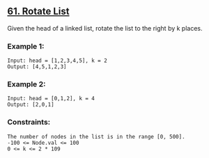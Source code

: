 ## [61. Rotate List](https://leetcode.com/problems/rotate-list/description/)

Given the head of a linked list, rotate the list to the right by k places.

### Example 1:

```
Input: head = [1,2,3,4,5], k = 2
Output: [4,5,1,2,3]
```
### Example 2:

```
Input: head = [0,1,2], k = 4
Output: [2,0,1]
 ```

### Constraints:
```
The number of nodes in the list is in the range [0, 500].
-100 <= Node.val <= 100
0 <= k <= 2 * 109
```
